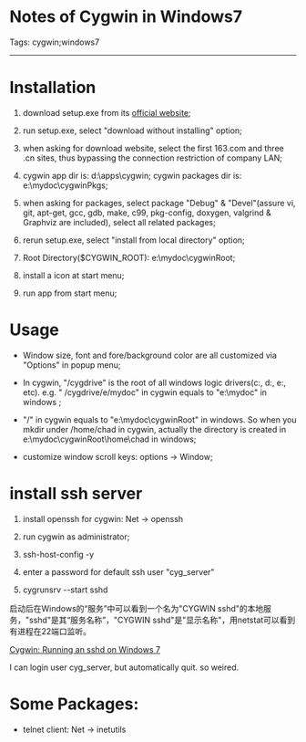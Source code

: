 # Notes of Cygwin in Windows7
Tags: cygwin;windows7

------

# Installation

1. download setup.exe from its [official website](http://www.cygwin.com/);

1. run setup.exe, select "download without installing" option;

1. when asking for download website, select the first 163.com and three .cn sites, thus bypassing the connection restriction of company LAN;

1. cygwin app dir is: d:\apps\cygwin; cygwin packages dir is: e:\mydoc\cygwinPkgs;

1. when asking for packages, select package "Debug" & "Devel"(assure vi, git, apt-get, gcc, gdb, make, c99, pkg-config, doxygen, valgrind & Graphviz are included), select all related packages;

1. rerun setup.exe, select "install from local directory" option;

1. Root Directory($CYGWIN_ROOT): e:\mydoc\cygwinRoot;

1. install a icon at start menu;

1. run app from start menu;

# Usage

* Window size, font and fore/background color are all customized via "Options" in popup menu;

* In cygwin, "/cygdrive" is the root of all windows logic drivers(c:, d:, e:, etc). e.g. " /cygdrive/e/mydoc" in cygwin equals to "e:\mydoc" in windows ;

* "/" in cygwin equals to "e:\mydoc\cygwinRoot" in windows. So when you mkdir under /home/chad in cygwin, actually the directory is created in e:\mydoc\cygwinRoot\home\chad in windows;

* customize window scroll keys: options -> Window;

# install ssh server

1. install openssh for cygwin: Net -> openssh

1. run cygwin as administrator;

1. ssh-host-config -y

1. enter a password for default ssh user "cyg_server"

1. cygrunsrv --start sshd 

启动后在Windows的“服务”中可以看到一个名为"CYGWIN sshd"的本地服务，"sshd"是其“服务名称”，"CYGWIN sshd"是"显示名称"，用netstat可以看到有进程在22端口监听。 

[Cygwin: Running an sshd on Windows 7](http://x3ro.de/cygwin-running-sshd-windows-7/) 

I can login user cyg_server, but automatically quit. so weired.

# Some Packages:

* telnet client: Net -> inetutils
